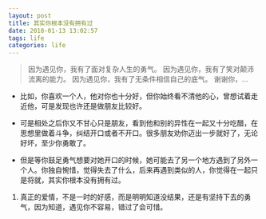 ```yaml
---
layout: post
title: 其实你根本没有拥有过
date: 2018-01-13 13:02:57
tags: life
categories: life
---
```


>因为遇见你，我有了面对复杂人生的勇气。
>因为遇见你，我有了笑对颠沛流离的能力。
>因为遇见你，我有了无条件相信自己的底气。
>谢谢你，...

- 比如，你喜欢一个人，他对你也十分好，但你始终看不清他的心，曾想试着走近他，可是发现也许还是做朋友比较好。

- 可是相处之后你又不甘心只是朋友，看到他和别的异性在一起又十分吃醋，在思想里做着斗争，纠结开口或者不开口。很多朋友劝你迈出一步就好了，无论好坏，至少你勇敢了。

- 但是等你鼓足勇气想要对她开口的时候，她可能去了另一个地方遇到了另外一个人。你独自惋惜，觉得失去了什么，后来再遇到类似的人，你觉得在一起只是将就，其实你根本没有拥有过。


1. 真正的爱情，不是一时的好感，而是明明知道没结果，还是有坚持下去的勇气，因为知道，遇见你不容易，错过了会可惜。

